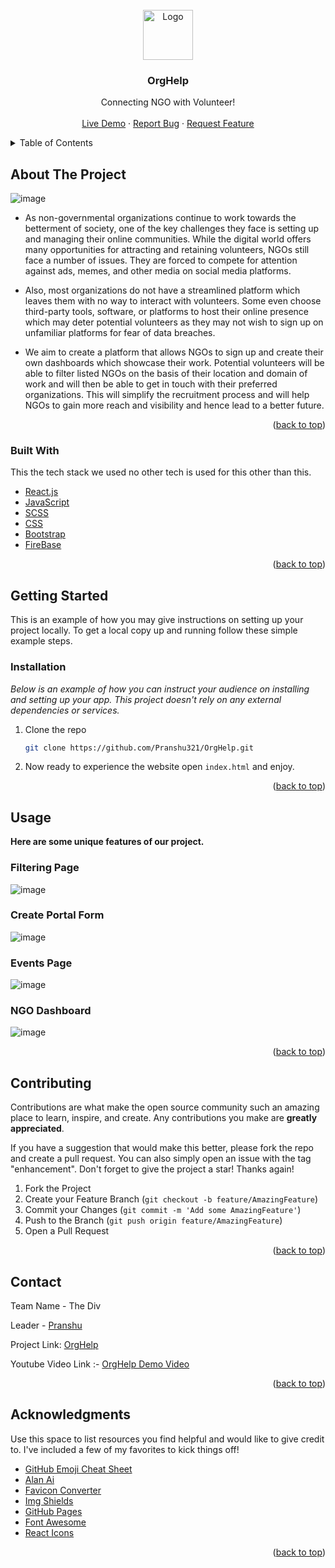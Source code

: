 <div id="top"></div>
<!-- PROJECT LOGO -->
<br />
<div align="center">
  <a href="https://github.com/othneildrew/Best-README-Template">
    <img src="https://user-images.githubusercontent.com/86917304/167479064-bbfd05e1-1a29-4c43-b1f2-f90187f1a7f0.png" alt="Logo" width="80" height="80">
  </a>

  <h3 align="center">OrgHelp</h3>

  <p align="center">
    Connecting NGO with Volunteer!
    <br />
    <br />
    <a href="https://pranshu321.github.io/OrgHelp/">Live Demo</a>
    ·
    <a href="https://github.com/Pranshu321/OrgHelp/issues">Report Bug</a>
    ·
    <a href="https://github.com/Pranshu321/OrgHelp/issues">Request Feature</a>
  </p>
</div>



<!-- TABLE OF CONTENTS -->
<details>
  <summary>Table of Contents</summary>
  <ol>
    <li>
      <a href="#about-the-project">About The Project</a>
      <ul>
        <li><a href="#built-with">Built With</a></li>
      </ul>
    </li>
    <li>
      <a href="#getting-started">Getting Started</a>
      <ul>
        <li><a href="#installation">Installation</a></li>
      </ul>
    </li>
    <li><a href="#usage">Usage</a></li>
    <li><a href="#contributing">Contributing</a></li>
    <li><a href="#contact">Contact</a></li>
    <li><a href="#acknowledgments">Acknowledgments</a></li>
  </ol>
</details>



<!-- ABOUT THE PROJECT -->
## About The Project

![image](https://user-images.githubusercontent.com/86917304/167479709-ca8c8be4-fa1c-412c-849d-5fe9fc642cea.png)




* As non-governmental organizations continue to work towards the betterment of society, one of the key challenges they face is setting up and managing their online communities. While the digital world offers many opportunities for attracting and retaining volunteers, NGOs still face a number of issues. They are forced to compete for attention against ads, memes, and other media on social media platforms.

* Also, most organizations do not have a streamlined platform which leaves them with no way to interact with volunteers. Some even choose third-party tools, software, or platforms to host their online presence which may deter potential volunteers as they may not wish to sign up on unfamiliar platforms for fear of data breaches.

* We aim to create a platform that allows NGOs to sign up and create their own dashboards which showcase their work. Potential volunteers will be able to filter listed NGOs on the basis of their location and domain of work and will then be able to get in touch with their preferred organizations. This will simplify the recruitment process and will help NGOs to gain more reach and visibility and hence lead to a better future.

<p align="right">(<a href="#top">back to top</a>)</p>



### Built With

This the tech stack we used no other tech is used for this other than this.


* [React.js](https://reactjs.org/)
* [JavaScript](https://www.javascript.com/)
* [SCSS](https://sass-lang.com/)
* [CSS](https://www.w3schools.com/css/)
* [Bootstrap](https://getbootstrap.com/)
* [FireBase](https://firebase.google.com/)


<p align="right">(<a href="#top">back to top</a>)</p>



<!-- GETTING STARTED -->
## Getting Started

This is an example of how you may give instructions on setting up your project locally.
To get a local copy up and running follow these simple example steps.

### Installation

_Below is an example of how you can instruct your audience on installing and setting up your app. This project doesn't rely on any external dependencies or services._

1. Clone the repo
   ```sh
   git clone https://github.com/Pranshu321/OrgHelp.git
   ```
2. Now ready to experience the website open `index.html` and enjoy.

<p align="right">(<a href="#top">back to top</a>)</p>



<!-- USAGE EXAMPLES -->
## Usage
**Here are some unique features of our project.** 

### Filtering Page
![image](https://user-images.githubusercontent.com/86917304/167482413-1883c573-6c38-4ec3-ac61-841dd7e4a781.png)

### Create Portal Form
![image](https://user-images.githubusercontent.com/86917304/167482471-458fcb77-308a-42a1-b904-e9c1dc60600a.png)

### Events Page
![image](https://user-images.githubusercontent.com/86917304/167482613-b70c52d1-3b9f-4b4b-a544-cdc7dbabb753.png)


### NGO Dashboard
![image](https://user-images.githubusercontent.com/86917304/167482627-ced08f67-80e7-4195-b20a-6d9a4ba0faca.png)

<p align="right">(<a href="#top">back to top</a>)</p>

<!-- CONTRIBUTING -->
## Contributing

Contributions are what make the open source community such an amazing place to learn, inspire, and create. Any contributions you make are **greatly appreciated**.

If you have a suggestion that would make this better, please fork the repo and create a pull request. You can also simply open an issue with the tag "enhancement".
Don't forget to give the project a star! Thanks again!

1. Fork the Project
2. Create your Feature Branch (`git checkout -b feature/AmazingFeature`)
3. Commit your Changes (`git commit -m 'Add some AmazingFeature'`)
4. Push to the Branch (`git push origin feature/AmazingFeature`)
5. Open a Pull Request

<p align="right">(<a href="#top">back to top</a>)</p>

<!-- CONTACT -->
## Contact

Team Name - The Div

Leader - [Pranshu](pranshujain0111@gmail.com)

Project Link: [OrgHelp](https://pranshu321.github.io/OrgHelp/)

Youtube Video Link :- [OrgHelp Demo Video](https://youtu.be/OFJMZ7dCl6A)

<p align="right">(<a href="#top">back to top</a>)</p>



<!-- ACKNOWLEDGMENTS -->
## Acknowledgments

Use this space to list resources you find helpful and would like to give credit to. I've included a few of my favorites to kick things off!

* [GitHub Emoji Cheat Sheet](https://www.webpagefx.com/tools/emoji-cheat-sheet)
* [Alan Ai](https://alan.app/)
* [Favicon Converter](https://favicon.io/favicon-converter/)
* [Img Shields](https://shields.io)
* [GitHub Pages](https://pages.github.com)
* [Font Awesome](https://fontawesome.com)
* [React Icons](https://react-icons.github.io/react-icons/search)

<p align="right">(<a href="#top">back to top</a>)</p>
